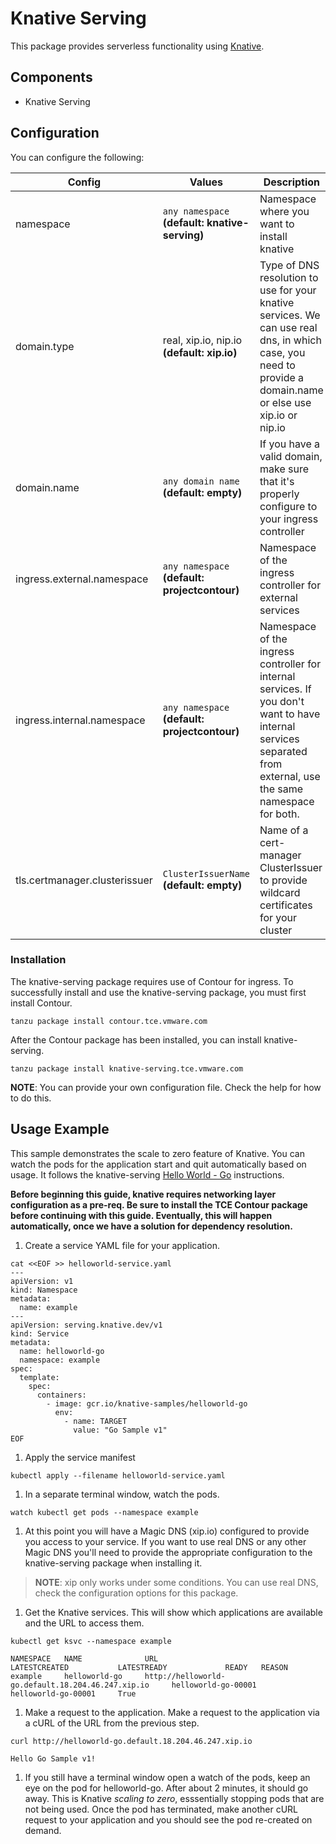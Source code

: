 # Knative Serving

This package provides serverless functionality using [Knative](https://knative.dev/).

## Components

* Knative Serving

## Configuration

You can configure the following:

| Config | Values | Description |
|--------|--------|-------------|
|namespace| `any namespace` **(default: knative-serving)**|Namespace where you want to install knative|
|domain.type | real, xip.io, nip.io **(default: xip.io)**|Type of DNS resolution to use for your knative services. We can use real dns, in which case, you need to provide a domain.name or else use xip.io or nip.io|
|domain.name | `any domain name` **(default: empty)**|If you have a valid domain, make sure that it's properly configure to your ingress controller|
|ingress.external.namespace|`any namespace` **(default: projectcontour)**|Namespace of the ingress controller for external services|
|ingress.internal.namespace|`any namespace` **(default: projectcontour)**|Namespace of the ingress controller for internal services. If you don't want to have internal services separated from external, use the same namespace for both.|
|tls.certmanager.clusterissuer|`ClusterIssuerName` **(default: empty)**|Name of a cert-manager ClusterIssuer to provide wildcard certificates for your cluster|

### Installation

The knative-serving package requires use of Contour for ingress. To successfully install and use the knative-serving package, you must first install Contour.

```shell
tanzu package install contour.tce.vmware.com
```

After the Contour package has been installed, you can install knative-serving.

```shell
tanzu package install knative-serving.tce.vmware.com
```

__NOTE__: You can provide your own configuration file. Check the help for how to do this.

## Usage Example

This sample demonstrates the scale to zero feature of Knative. You can watch the pods for the application start and quit automatically based on usage. It follows the knative-serving [Hello World - Go](https://knative.dev/docs/serving/samples/hello-world/helloworld-go/index.html) instructions.

**Before beginning this guide, knative requires networking layer configuration
as a pre-req. Be sure to install the TCE Contour package before continuing
with this guide. Eventually, this will happen automatically, once we have a
solution for dependency resolution.**

1. Create a service YAML file for your application.

```shell
cat <<EOF >> helloworld-service.yaml
---
apiVersion: v1
kind: Namespace
metadata:
  name: example
---
apiVersion: serving.knative.dev/v1
kind: Service
metadata:
  name: helloworld-go
  namespace: example
spec:
  template:
    spec:
      containers:
        - image: gcr.io/knative-samples/helloworld-go
          env:
            - name: TARGET
              value: "Go Sample v1"
EOF
```

1. Apply the service manifest

```shell
kubectl apply --filename helloworld-service.yaml
```

1. In a separate terminal window, watch the pods.

```shell
watch kubectl get pods --namespace example
```

1. At this point you will have a Magic DNS (xip.io) configured to provide you access to your service. If you want to use real DNS or any other Magic DNS you'll need to provide the appropriate configuration to the knative-serving package when installing it.

> __NOTE__: xip only works under some conditions. You can use real DNS, check the configuration options for this package.

1. Get the Knative services. This will show which applications are available and the URL to access them.

```shell
kubectl get ksvc --namespace example

NAMESPACE   NAME              URL                                                   LATESTCREATED           LATESTREADY             READY   REASON
example     helloworld-go     http://helloworld-go.default.18.204.46.247.xip.io     helloworld-go-00001     helloworld-go-00001     True
```

1. Make a request to the application. Make a request to the application via a cURL of the URL from the previous step.

```shell
curl http://helloworld-go.default.18.204.46.247.xip.io

Hello Go Sample v1!
```

1. If you still have a terminal window open a watch of the pods, keep an eye on the pod for helloworld-go. After about 2 minutes, it should go away. This is Knative _scaling to zero_, esssentially stopping pods that are not being used. Once the pod has terminated, make another cURL request to your application and you should see the pod re-created on demand.
